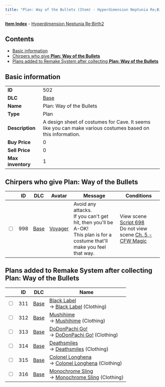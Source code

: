 ```yaml
---
title: "Plan: Way of the Bullets (Item) - Hyperdimension Neptunia Re;Birth2"
---
```


[**Item Index**](/neptunia/rb2/item/index.html) - [Hyperdimension Neptunia Re;Birth2](/neptunia/rb2)

## Contents

- [Basic information](#basic-information)
- [Chirpers who give **Plan: Way of the Bullets**](#chirpers-who-give-plan-way-of-the-bullets)
- [Plans added to Remake System after collecting **Plan: Way of the Bullets**](#plans-added-to-remake-system-after-collecting-plan-way-of-the-bullets)

## Basic information

|   |   |
| -- | -- |
| **ID** | 502 |
| **DLC** | [Base](/neptunia/rb2/dlc/0-base.html) |
| **Name** | Plan: Way of the Bullets |
| **Type** | Plan |
| **Description** | A design sheet of costumes for Cave. It seems like you can make various costumes based on this information. |
| **Buy Price** | 0 |
| **Sell Price** | 0 |
| **Max inventory** | 1 |

## Chirpers who give **Plan: Way of the Bullets**

|    | ID | DLC | Avatar | Message | Conditions |
| -- | -- | --- | ------ | ------- | ---------- |
| <input type="checkbox" id="rb2-chirper-event-0-998" class="trackbox" /> | 998 | [Base](/neptunia/rb2/dlc/0-base.html) | [Voyager](/neptunia/rb2/avatar/0-140-voyager.html) | Avoid any attacks.<br />If you can't get hit, then you'll be A-OK!<br />This plan is for a costume that'll make you feel that way. | View scene [Script 698](/neptunia/rb2/scene/0-698-script-698.html)<br />Do not view scene [Ch. 5 - CFW Magic](/neptunia/rb2/scene/0-373-ch-5-cfw-magic.html) |

## Plans added to Remake System after collecting **Plan: Way of the Bullets**

|    | ID | DLC | Name |
| -- | -- | --- | ---- |
| <input type="checkbox" id="rb2-remake-0-311" class="trackbox" /> | 311 | [Base](/neptunia/rb2/dlc/0-base.html) | [Black Label](/neptunia/rb2/remake/0-311-black-label.html)<br />→ [Black Label](/neptunia/rb2/item/0-1970-black-label.html) (Clothing) |
| <input type="checkbox" id="rb2-remake-0-312" class="trackbox" /> | 312 | [Base](/neptunia/rb2/dlc/0-base.html) | [Mushihime](/neptunia/rb2/remake/0-312-mushihime.html)<br />→ [Mushihime](/neptunia/rb2/item/0-1971-mushihime.html) (Clothing) |
| <input type="checkbox" id="rb2-remake-0-313" class="trackbox" /> | 313 | [Base](/neptunia/rb2/dlc/0-base.html) | [DoDonPachi Go!](/neptunia/rb2/remake/0-313-dodonpachi-go.html)<br />→ [DoDonPachi Go!](/neptunia/rb2/item/0-1972-dodonpachi-go.html) (Clothing) |
| <input type="checkbox" id="rb2-remake-0-314" class="trackbox" /> | 314 | [Base](/neptunia/rb2/dlc/0-base.html) | [Deathsmiles](/neptunia/rb2/remake/0-314-deathsmiles.html)<br />→ [Deathsmiles](/neptunia/rb2/item/0-1973-deathsmiles.html) (Clothing) |
| <input type="checkbox" id="rb2-remake-0-315" class="trackbox" /> | 315 | [Base](/neptunia/rb2/dlc/0-base.html) | [Colonel Longhena](/neptunia/rb2/remake/0-315-colonel-longhena.html)<br />→ [Colonel Longhena](/neptunia/rb2/item/0-1974-colonel-longhena.html) (Clothing) |
| <input type="checkbox" id="rb2-remake-0-316" class="trackbox" /> | 316 | [Base](/neptunia/rb2/dlc/0-base.html) | [Monochrome Sling](/neptunia/rb2/remake/0-316-monochrome-sling.html)<br />→ [Monochrome Sling](/neptunia/rb2/item/0-1975-monochrome-sling.html) (Clothing) |